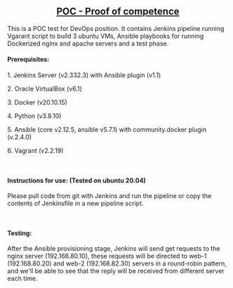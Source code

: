 <h2 style="text-align: center;"><u>POC - Proof of competence</u></h2>
<p>This is a POC test for DevOps position. It contains Jenkins pipeline running Vgarant script to build 3 ubuntu VMs, Ansible playbooks for running Dockerized nginx and apache servers and a test phase.</p>
<h4><strong>Prerequisites:</strong></h4>
<p>1. Jenkins Server (v2.332.3) with Ansible plugin (v1.1)</p>
<p>2. Oracle VirtualBox (v6.1)</p>
<p>3. Docker (v20.10.15)</p>
<p>4. Python (v3.8.10)</p>
<p>5. Ansible (core v2.12.5, ansible v5.7.1) with community.docker plugin (v.2.4.0)</p>
<p>6. Vagrant (v2.2.19)</p>
<p>&nbsp;</p>
<h4><strong>Instructions for use: (Tested on ubuntu 20.04)</strong></h4>
<p>Please pull code from git with Jenkins and run the pipeline or copy the contents of Jenkinsfile in a new pipeline script.</p>
<p>&nbsp;</p>
<h4><strong>Testing:</strong></h4>
<p>After the Ansible provisioning stage, Jenkins will send get requests to the nginx server (192.168.80.10), these requests will be directed to web-1 (192.168.80.20) and web-2 (192.168.82.30) servers in a round-robin pattern, and we'll be able to see that the reply will be received from different server each time.</p>

